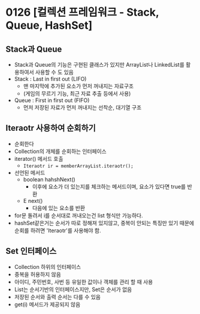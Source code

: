 # 0126 [컬렉션 프레임워크 - Stack, Queue, HashSet]

## Stack과 Queue

- Stack과 Queue의 기능은 구현된 클래스가 있지만 ArrayList나 LinkedList를 활용하여서 사용할 수 도 있음
- Stack : Last in first out (LIFO)
    - 맨 마지막에 추가된 요소가 먼저 꺼내지는 자료구조
    - (게임의 무르기 기능, 최근 자료 추출 등에서 사용)
- Queue : First in first out (FIFO)
    - 먼저 저장된 자료가 먼저 꺼내지는 선착순, 대기열 구조

## Iteraotr 사용하여 순회하기

- 순회한다
- Collection의 개체를 순회하는 인터페이스
- iterator() 메서드 호출
    - `Iteraotr ir = memberArrayList.iteraotr();`
- 선언된 메서드
    - boolean hahshNext()
        - 이후에 요소가 더 있는지를 체크하는 메서드이며, 요소가 있다면 true를 반환
    - E next()
        - 다음에 있는 요소를 반환
- for문 돌려서 i를 순서대로 꺼내오는건 list 형식만 가능하다.
- hashSet같은거는 순서가 따로 정해져 있지않고, 중복이 안되는 특징만 있기 때문에 순회를 하려면 'Iteraotr'를 사용해야 함.

## Set 인터페이스

- Collection 하위의 인터페이스
- 중복을 허용하지 않음
- 아이디, 주민번호, 사번 등 유일한 값이나 객체를 관리 할 때 사용
- List는 순서기반의 인터페이스지만, Set은 순서가 없음
- 저장된 순서와 출력 순서는 다를 수 있음
- get(i) 메서드가 제공되지 않음